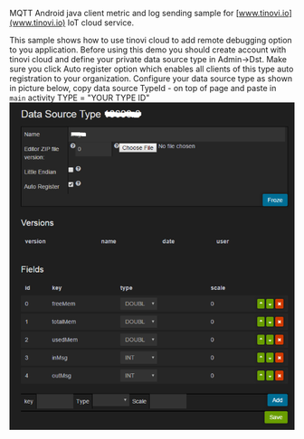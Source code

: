 MQTT Android java client metric and log sending sample for [www.tinovi.io](www.tinovi.io) IoT cloud service.

This sample shows how to use tinovi cloud to add remote debugging option to you application.
Before using this demo you should create account with tinovi cloud and define your private data source type in Admin->Dst.
Make sure you click Auto register option which enables all clients of this type auto registration to your organization.
Configure your data source type as shown in picture below, copy data source TypeId - on top of page and paste in `main` activity TYPE = "YOUR TYPE ID"
![DataSourceType](DeviceType.png)



